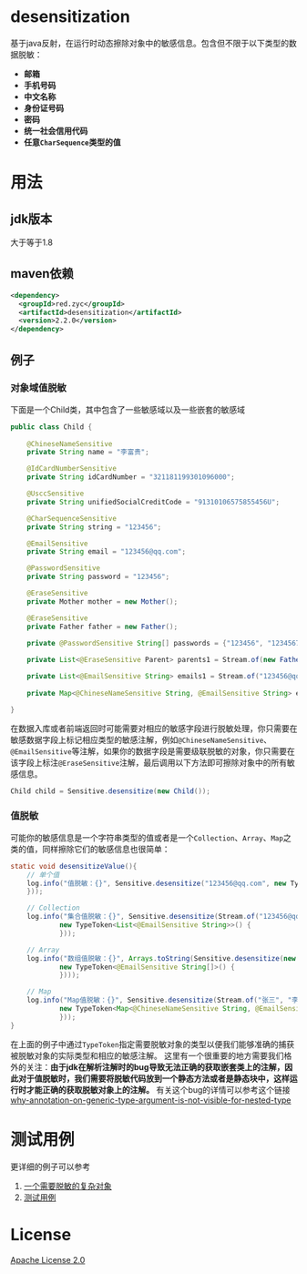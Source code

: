 # desensitization
基于java反射，在运行时动态擦除对象中的敏感信息。包含但不限于以下类型的数据脱敏：
* **邮箱**
* **手机号码**
* **中文名称**
* **身份证号码**
* **密码**
* **统一社会信用代码**
* **任意`CharSequence`类型的值**

# 用法
## jdk版本
大于等于1.8
## maven依赖
```xml
<dependency>
  <groupId>red.zyc</groupId>
  <artifactId>desensitization</artifactId>
  <version>2.2.0</version>
</dependency>
```
## 例子
### 对象域值脱敏
下面是一个Child类，其中包含了一些敏感域以及一些嵌套的敏感域
```java
public class Child {
    
    @ChineseNameSensitive
    private String name = "李富贵";

    @IdCardNumberSensitive
    private String idCardNumber = "321181199301096000";

    @UsccSensitive
    private String unifiedSocialCreditCode = "91310106575855456U";

    @CharSequenceSensitive
    private String string = "123456";

    @EmailSensitive
    private String email = "123456@qq.com";

    @PasswordSensitive
    private String password = "123456";

    @EraseSensitive
    private Mother mother = new Mother();

    @EraseSensitive
    private Father father = new Father();
    
    private @PasswordSensitive String[] passwords = {"123456", "1234567", "12345678"};

    private List<@EraseSensitive Parent> parents1 = Stream.of(new Father(), new Mother()).collect(Collectors.toList());

    private List<@EmailSensitive String> emails1 = Stream.of("123456@qq.com", "1234567@qq.com", "1234568@qq.com").collect(Collectors.toList());
    
    private Map<@ChineseNameSensitive String, @EmailSensitive String> emails2 = Stream.of("张三", "李四", "小明").collect(Collectors.toMap(s -> s, s -> "123456@qq.com"));

}
```
在数据入库或者前端返回时可能需要对相应的敏感字段进行脱敏处理，你只需要在敏感数据字段上标记相应类型的敏感注解，例如`@ChineseNameSensitive`、`@EmailSensitive`等注解，如果你的数据字段是需要级联脱敏的对象，你只需要在该字段上标注`@EraseSensitive`注解，最后调用以下方法即可擦除对象中的所有敏感信息。
```java
Child child = Sensitive.desensitize(new Child());
```
### 值脱敏
可能你的敏感信息是一个字符串类型的值或者是一个`Collection`、`Array`、`Map`之类的值，同样擦除它们的敏感信息也很简单：
```java
static void desensitizeValue(){
    // 单个值
    log.info("值脱敏：{}", Sensitive.desensitize("123456@qq.com", new TypeToken<@EmailSensitive String>() {
    }));

    // Collection
    log.info("集合值脱敏：{}", Sensitive.desensitize(Stream.of("123456@qq.com", "1234567@qq.com", "1234568@qq.com").collect(Collectors.toList()),
            new TypeToken<List<@EmailSensitive String>>() {
            }));

    // Array
    log.info("数组值脱敏：{}", Arrays.toString(Sensitive.desensitize(new String[]{"123456@qq.com", "1234567@qq.com", "12345678@qq.com"},
            new TypeToken<@EmailSensitive String[]>() {
            })));

    // Map
    log.info("Map值脱敏：{}", Sensitive.desensitize(Stream.of("张三", "李四", "小明").collect(Collectors.toMap(s -> s, s -> "123456@qq.com")),
            new TypeToken<Map<@ChineseNameSensitive String, @EmailSensitive String>>() {
            }));
}
```
在上面的例子中通过`TypeToken`指定需要脱敏对象的类型以便我们能够准确的捕获被脱敏对象的实际类型和相应的敏感注解。
这里有一个很重要的地方需要我们格外的关注：**由于jdk在解析注解时的bug导致无法正确的获取嵌套类上的注解，因此对于值脱敏时，我们需要将脱敏代码放到一个静态方法或者是静态块中，这样运行时才能正确的获取脱敏对象上的注解。**
有关这个bug的详情可以参考这个链接[why-annotation-on-generic-type-argument-is-not-visible-for-nested-type](http://stackoverflow.com/questions/39952812/why-annotation-on-generic-type-argument-is-not-visible-for-nested-type)
# 测试用例
更详细的例子可以参考
1. [一个需要脱敏的复杂对象](https://github.com/Allurx/desensitization/blob/master/src/test/java/red/zyc/desensitization/model/Child.java)
2. [测试用例](https://github.com/Allurx/desensitization/blob/master/src/test/java/red/zyc/desensitization/Example.java)
# License
[Apache License 2.0](https://github.com/Allurx/desensitization/blob/master/LICENSE.txt)
